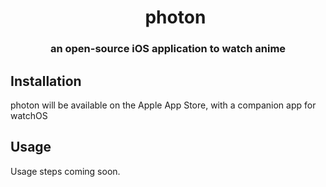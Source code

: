 <div id="user-content-toc">
  <ul align="center" style="list-style: none;">
    <summary>
      <h1>photon</h1>
    </summary>
  </ul>
</div>
<h3 align="center">an open-source iOS application to watch anime</h3>

## Installation

photon will be available on the Apple App Store, with a companion app for watchOS

## Usage

Usage steps coming soon.
